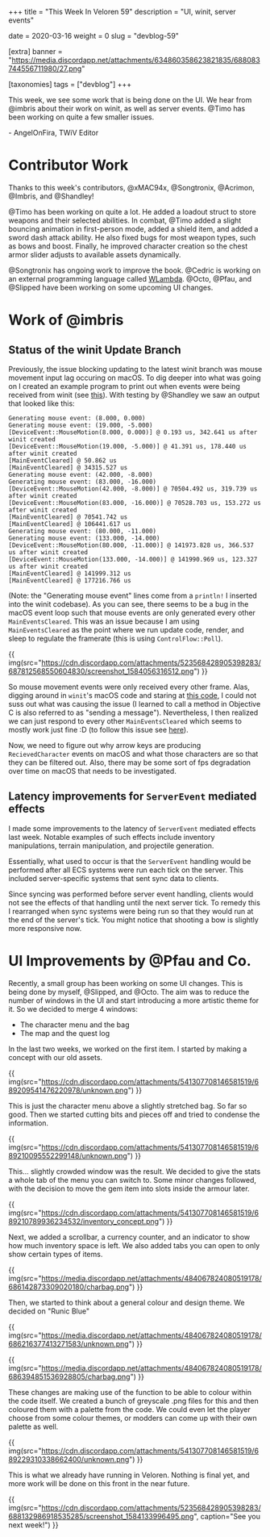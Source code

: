 +++
title = "This Week In Veloren 59"
description = "UI, winit, server events"

date = 2020-03-16
weight = 0
slug = "devblog-59"

[extra]
banner = "https://media.discordapp.net/attachments/634860358623821835/688083744556711980/27.png"

[taxonomies]
tags = ["devblog"]
+++

This week, we see some work that is being done on the UI. We hear from @imbris about their work on winit, as well as server events. @Timo has been working on quite a few smaller issues.

\- AngelOnFira, TWiV Editor

# Contributor Work

Thanks to this week's contributors, @xMAC94x, @Songtronix, @Acrimon, @Imbris, and @Shandley!

@Timo has been working on quite a lot. He added a loadout struct to store weapons and their selected abilities. In combat, @Timo added a slight bouncing animation in first-person mode, added a shield item, and added a sword dash attack ability. He also fixed bugs for most weapon types, such as bows and boost. Finally, he improved character creation so the chest armor slider adjusts to available assets dynamically.

@Songtronix has ongoing work to improve the book. @Cedric is working on an external programming language called [WLambda](https://github.com/WeirdConstructor/WLambda). @Octo, @Pfau, and @Slipped have been working on some upcoming UI changes.

# Work of @imbris

## Status of the winit Update Branch

Previously, the issue blocking updating to the latest winit branch was mouse movement input lag occuring on macOS. To dig deeper into what was going on I created an example program to print out when events were being received from winit (see [this](https://github.com/Imberflur/winit/blob/04ab898d0939752df709c403c382838c207ea0e4/examples/mouse_test.rs)). With testing by @Shandley we saw an output that looked like this:

```
Generating mouse event: (8.000, 0.000)
Generating mouse event: (19.000, -5.000)
[DeviceEvent::MouseMotion(8.000, 0.000)] @ 0.193 us, 342.641 us after winit created
[DeviceEvent::MouseMotion(19.000, -5.000)] @ 41.391 us, 178.440 us after winit created
[MainEventCleared] @ 50.862 us
[MainEventCleared] @ 34315.527 us
Generating mouse event: (42.000, -8.000)
Generating mouse event: (83.000, -16.000)
[DeviceEvent::MouseMotion(42.000, -8.000)] @ 70504.492 us, 319.739 us after winit created
[DeviceEvent::MouseMotion(83.000, -16.000)] @ 70528.703 us, 153.272 us after winit created
[MainEventCleared] @ 70541.742 us
[MainEventCleared] @ 106441.617 us
Generating mouse event: (80.000, -11.000)
Generating mouse event: (133.000, -14.000)
[DeviceEvent::MouseMotion(80.000, -11.000)] @ 141973.828 us, 366.537 us after winit created
[DeviceEvent::MouseMotion(133.000, -14.000)] @ 141990.969 us, 123.327 us after winit created
[MainEventCleared] @ 141999.312 us
[MainEventCleared] @ 177216.766 us
```

(Note: the "Generating mouse event" lines come from a `println!` I inserted into the winit codebase).
As you can see, there seems to be a bug in the macOS event loop such that mouse events are only generated every other `MainEventsCleared`. This was an issue because I am using `MainEventsCleared` as the point where we run update code, render, and sleep to regulate the framerate (this is using `ControlFlow::Poll`).

{{ img(src="https://cdn.discordapp.com/attachments/523568428905398283/687812568550604830/screenshot_1584056316512.png") }}

So mouse movement events were only received every other frame. Alas, digging around in `winit`'s macOS code and staring at [this code](https://opensource.apple.com/source/CF/CF-1153.18/CFRunLoop.c.auto.html), I could not suss out what was causing the issue (I learned to call a method in Objective C is also referred to as "sending a message"). Nevertheless, I then realized we can just respond to every other `MainEventsCleared` which seems to mostly work just fine :D (to follow this issue see [here](https://github.com/rust-windowing/winit/issues/1418)).

Now, we need to figure out why arrow keys are producing `RecievedCharacter` events on macOS and what those characters are so that they can be filtered out. Also, there may be some sort of fps degradation over time on macOS that needs to be investigated.

## Latency improvements for `ServerEvent` mediated effects

I made some improvements to the latency of `ServerEvent` mediated effects last week. Notable examples of such effects include inventory manipulations, terrain manipulation, and projectile generation.

Essentially, what used to occur is that the `ServerEvent` handling would be performed after all ECS systems were run each tick on the server. This included server-specific systems that sent sync data to clients.

Since syncing was performed before server event handling, clients would not see the effects of that handling until the next server tick. To remedy this I rearranged when sync systems were being run so that they would run at the end of the server's tick. You might notice that shooting a bow is slightly more responsive now.

# UI Improvements by @Pfau and Co.

Recently, a small group has been working on some UI changes. This is being done by myself, @Slipped, and @Octo. The aim was to reduce the number of windows in the UI and start introducing a more artistic theme for it. So we decided to merge 4 windows:

- The character menu and the bag
- The map and the quest log

In the last two weeks, we worked on the first item. I started by making a concept with our old assets.

{{ img(src="https://cdn.discordapp.com/attachments/541307708146581519/689209541476220978/unknown.png") }}

This is just the character menu above a slightly stretched bag. So far so good. Then we started cutting bits and pieces off and tried to condense the information.

{{ img(src="https://cdn.discordapp.com/attachments/541307708146581519/689210095552299148/unknown.png") }}

This... slightly crowded window was the result. We decided to give the stats a whole tab of the menu you can switch to. Some minor changes followed, with the decision to move the gem item into slots inside the armour later.

{{ img(src="https://cdn.discordapp.com/attachments/541307708146581519/689210789936234532/inventory_concept.png") }}

Next, we added a scrollbar, a currency counter, and an indicator to show how much inventory space is left. We also added tabs you can open to only show certain types of items.

{{ img(src="https://media.discordapp.net/attachments/484067824080519178/686142873309020180/charbag.png") }}

Then, we started to think about a general colour and design theme. We decided on "Runic Blue"

{{ img(src="https://media.discordapp.net/attachments/484067824080519178/686216377413271583/unknown.png") }}

{{ img(src="https://media.discordapp.net/attachments/484067824080519178/686394851536928805/charbag.png") }}

These changes are making use of the function to be able to colour within the code itself. We created a bunch of greyscale .png files for this and then coloured them with a palette from the code. We could even let the player choose from some colour themes, or modders can come up with their own palette as well.

{{ img(src="https://cdn.discordapp.com/attachments/541307708146581519/689229310338662400/unknown.png") }}

This is what we already have running in Veloren. Nothing is final yet, and more work will be done on this front in the near future.

{{ img(src="https://cdn.discordapp.com/attachments/523568428905398283/688132986918535285/screenshot_1584133996495.png", caption="See you next week!") }}